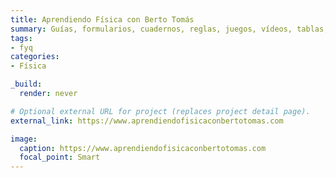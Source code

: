 ```yaml
---
title: Aprendiendo Física con Berto Tomás
summary: Guías, formularios, cuadernos, reglas, juegos, vídeos, tablas, roscos...
tags:
- fyq
categories:
- Física

_build:
  render: never

# Optional external URL for project (replaces project detail page).
external_link: https://www.aprendiendofisicaconbertotomas.com

image:
  caption: https://www.aprendiendofisicaconbertotomas.com
  focal_point: Smart
---
```

